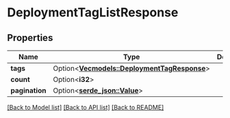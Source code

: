# DeploymentTagListResponse

## Properties

Name | Type | Description | Notes
------------ | ------------- | ------------- | -------------
**tags** | Option<[**Vec<models::DeploymentTagResponse>**](DeploymentTagResponse.md)> |  | [optional]
**count** | Option<**i32**> |  | [optional]
**pagination** | Option<[**serde_json::Value**](.md)> |  | [optional]

[[Back to Model list]](../README.md#documentation-for-models) [[Back to API list]](../README.md#documentation-for-api-endpoints) [[Back to README]](../README.md)



